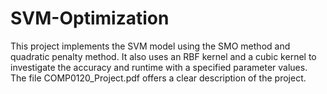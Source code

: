 # SVM-Optimization

This project implements the SVM model using the SMO method and quadratic penalty method. It also uses an RBF kernel and a cubic kernel to investigate the accuracy and runtime with a specified parameter values. The file COMP0120_Project.pdf offers a clear description of the project.
